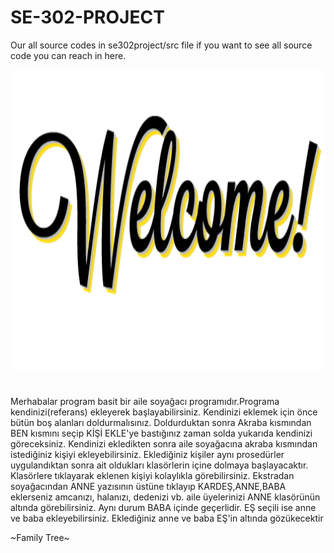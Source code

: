 # SE-302-PROJECT
 
Our all source codes in se302project/src file if you want to see all source code you can reach in here.

<img src="images/welcome.png" width="720" height="480">

#

Merhabalar program basit bir aile soyağacı programıdır.Programa kendinizi(referans) ekleyerek başlayabilirsiniz. Kendinizi eklemek için önce bütün boş alanları doldurmalısınız.
Doldurduktan sonra Akraba kısmından BEN kısmını seçip KİŞİ EKLE'ye bastığınız zaman solda yukarıda kendinizi göreceksiniz. Kendinizi ekledikten sonra aile soyağacına akraba kısmından istediğiniz kişiyi ekleyebilirsiniz. Eklediğiniz kişiler aynı prosedürler uygulandıktan sonra ait oldukları klasörlerin içine dolmaya başlayacaktır. Klasörlere tıklayarak eklenen kişiyi kolaylıkla görebilirsiniz. Ekstradan soyağacından ANNE yazısının üstüne tıklayıp KARDEŞ,ANNE,BABA eklerseniz amcanızı, halanızı, dedenizi vb. aile üyelerinizi ANNE klasörünün altında görebilirsiniz. Aynı durum BABA içinde geçerlidir. EŞ seçili ise anne ve baba ekleyebilirsiniz. Eklediğiniz anne ve baba EŞ'in altında gözükecektir

~Family Tree~

#


